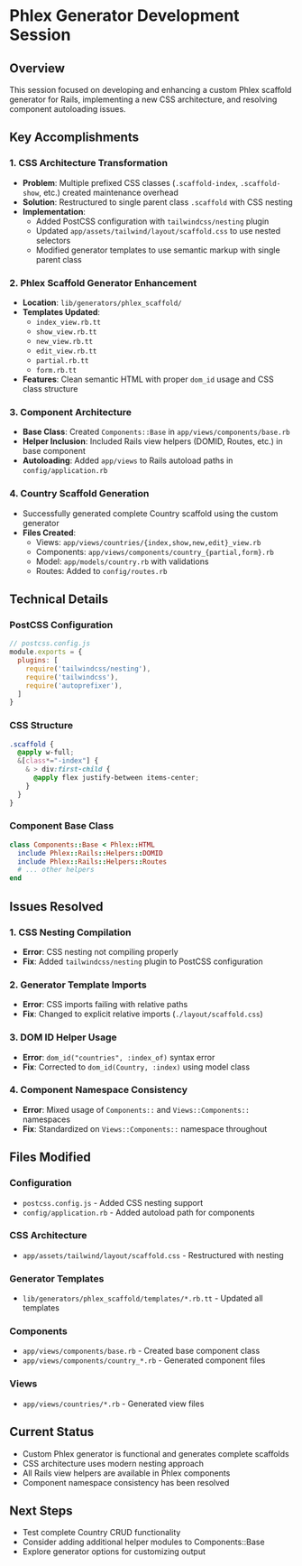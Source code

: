 # Phlex Generator Development Session

## Overview
This session focused on developing and enhancing a custom Phlex scaffold generator for Rails, implementing a new CSS architecture, and resolving component autoloading issues.

## Key Accomplishments

### 1. CSS Architecture Transformation
- **Problem**: Multiple prefixed CSS classes (`.scaffold-index`, `.scaffold-show`, etc.) created maintenance overhead
- **Solution**: Restructured to single parent class `.scaffold` with CSS nesting
- **Implementation**: 
  - Added PostCSS configuration with `tailwindcss/nesting` plugin
  - Updated `app/assets/tailwind/layout/scaffold.css` to use nested selectors
  - Modified generator templates to use semantic markup with single parent class

### 2. Phlex Scaffold Generator Enhancement
- **Location**: `lib/generators/phlex_scaffold/`
- **Templates Updated**:
  - `index_view.rb.tt`
  - `show_view.rb.tt` 
  - `new_view.rb.tt`
  - `edit_view.rb.tt`
  - `partial.rb.tt`
  - `form.rb.tt`
- **Features**: Clean semantic HTML with proper `dom_id` usage and CSS class structure

### 3. Component Architecture
- **Base Class**: Created `Components::Base` in `app/views/components/base.rb`
- **Helper Inclusion**: Included Rails view helpers (DOMID, Routes, etc.) in base component
- **Autoloading**: Added `app/views` to Rails autoload paths in `config/application.rb`

### 4. Country Scaffold Generation
- Successfully generated complete Country scaffold using the custom generator
- **Files Created**:
  - Views: `app/views/countries/{index,show,new,edit}_view.rb`
  - Components: `app/views/components/country_{partial,form}.rb`
  - Model: `app/models/country.rb` with validations
  - Routes: Added to `config/routes.rb`

## Technical Details

### PostCSS Configuration
```javascript
// postcss.config.js
module.exports = {
  plugins: [
    require('tailwindcss/nesting'),
    require('tailwindcss'),
    require('autoprefixer'),
  ]
}
```

### CSS Structure
```css
.scaffold {
  @apply w-full;
  &[class*="-index"] {
    & > div:first-child {
      @apply flex justify-between items-center;
    }
  }
}
```

### Component Base Class
```ruby
class Components::Base < Phlex::HTML
  include Phlex::Rails::Helpers::DOMID
  include Phlex::Rails::Helpers::Routes
  # ... other helpers
end
```

## Issues Resolved

### 1. CSS Nesting Compilation
- **Error**: CSS nesting not compiling properly
- **Fix**: Added `tailwindcss/nesting` plugin to PostCSS configuration

### 2. Generator Template Imports
- **Error**: CSS imports failing with relative paths
- **Fix**: Changed to explicit relative imports (`./layout/scaffold.css`)

### 3. DOM ID Helper Usage
- **Error**: `dom_id("countries", :index_of)` syntax error
- **Fix**: Corrected to `dom_id(Country, :index)` using model class

### 4. Component Namespace Consistency
- **Error**: Mixed usage of `Components::` and `Views::Components::` namespaces
- **Fix**: Standardized on `Views::Components::` namespace throughout

## Files Modified

### Configuration
- `postcss.config.js` - Added CSS nesting support
- `config/application.rb` - Added autoload path for components

### CSS Architecture  
- `app/assets/tailwind/layout/scaffold.css` - Restructured with nesting

### Generator Templates
- `lib/generators/phlex_scaffold/templates/*.rb.tt` - Updated all templates

### Components
- `app/views/components/base.rb` - Created base component class
- `app/views/components/country_*.rb` - Generated component files

### Views
- `app/views/countries/*.rb` - Generated view files

## Current Status
- Custom Phlex generator is functional and generates complete scaffolds
- CSS architecture uses modern nesting approach
- All Rails view helpers are available in Phlex components
- Component namespace consistency has been resolved

## Next Steps
- Test complete Country CRUD functionality
- Consider adding additional helper modules to Components::Base
- Explore generator options for customizing output